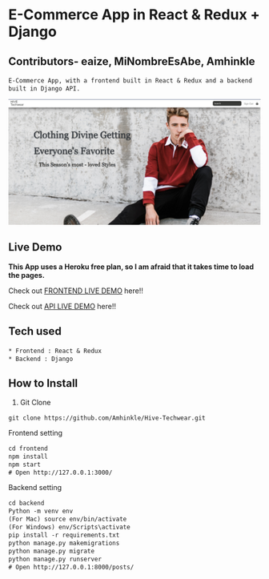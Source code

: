# E-Commerce App in React & Redux + Django
## Contributors- eaize, MiNombreEsAbe, Amhinkle
```
E-Commerce App, with a frontend built in React & Redux and a backend built in Django API.
```

![Capture](https://raw.githubusercontent.com/Amhinkle/Hive-Techwear/main/HIVE.PNG)


## Live Demo

**This App uses a Heroku free plan, so I am afraid that it takes time to load the pages.**

Check out [FRONTEND LIVE DEMO](https://hivetechwearfrontend.herokuapp.com/) here!!

Check out [API LIVE DEMO]() here!!
## Tech used

```
* Frontend : React & Redux
* Backend : Django
```

## How to Install

1. Git Clone

```
git clone https://github.com/Amhinkle/Hive-Techwear.git
```

Frontend setting


```
cd frontend
npm install
npm start
# Open http://127.0.0.1:3000/
```

Backend setting

```
cd backend
Python -m venv env
(For Mac) source env/bin/activate
(For Windows) env/Scripts\activate
pip install -r requirements.txt
python manage.py makemigrations
python manage.py migrate
python manage.py runserver
# Open http://127.0.0.1:8000/posts/
```

